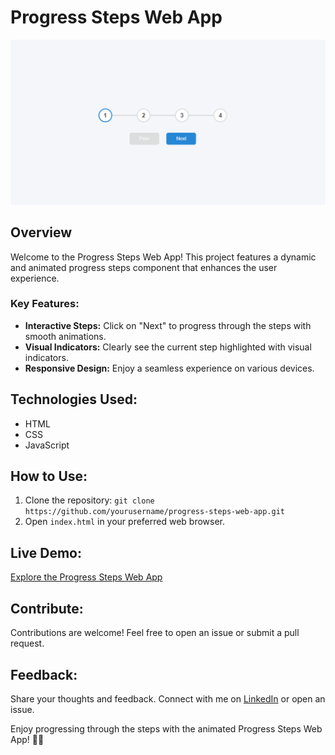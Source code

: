 # Progress Steps Web App

![Progress Steps Demo](/wassim.png)

## Overview

Welcome to the Progress Steps Web App! This project features a dynamic and animated progress steps component that enhances the user experience.

### Key Features:

- **Interactive Steps:** Click on "Next" to progress through the steps with smooth animations.
- **Visual Indicators:** Clearly see the current step highlighted with visual indicators.
- **Responsive Design:** Enjoy a seamless experience on various devices.

## Technologies Used:

- HTML
- CSS
- JavaScript

## How to Use:

1. Clone the repository: `git clone https://github.com/yourusername/progress-steps-web-app.git`
2. Open `index.html` in your preferred web browser.

## Live Demo:

[Explore the Progress Steps Web App](https://wassimoubaziz.github.io/prograss-steps/)

## Contribute:

Contributions are welcome! Feel free to open an issue or submit a pull request.

## Feedback:

Share your thoughts and feedback. Connect with me on [LinkedIn](https://www.linkedin.com/in/wassim-oubaziz/) or open an issue.

Enjoy progressing through the steps with the animated Progress Steps Web App! 🚀✨
